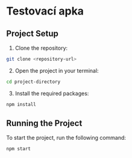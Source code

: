 # Testovací apka

## Project Setup

1. Clone the repository:

```bash
git clone <repository-url>
```

2. Open the project in your terminal:

```bash
cd project-directory
```

3. Install the required packages:

```bash
npm install
```

## Running the Project

To start the project, run the following command:

```bash
npm start
```
